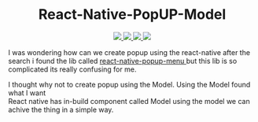 <div align='center'>
    <h1>React-Native-PopUP-Model</h1> 
    <a class="header-badge" target="_blank" href="https://www.linkedin.com/in/saurabhmchavan/">
          <img src="https://img.shields.io/badge/style--5eba00.svg?label=LinkedIn&logo=linkedin&style=social">
    </a>   
    <a class="header-badge" target="_blank" href="https://twitter.com/100rabhcsmc">
          <img src="https://img.shields.io/badge/style--5eba00.svg?label=twitter&logo=twitter&style=social">
    </a>
     <a class="header-badge" target="_blank" href="https://instagram.com/100rabhch">
          <img src="https://img.shields.io/badge/style--5eba00.svg?label=instagram&logo=instagram&style=social">
    </a>
     <a class="header-badge" target="_blank" href="https://stackoverflow.com/users/12053852/saurabh-chavan?tab=profile">
          <img src="https://img.shields.io/badge/style--5eba0?label=stackoverflow&logo=stackoverflow&style=social">
    </a>
 </div>

I was wondering how can we create popup using the react-native after the search i found the lib called
<a href="https://www.npmjs.com/package/react-native-popup-menu">react-native-popup-menu </a>but this lib is so complicated its really confusing for me.

I thought why not to create popup using the Model. Using the Model found what I want<br> React native has in-build component called Model using the model we can achive the thing in a simple way.
